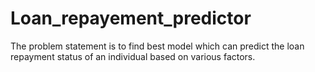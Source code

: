# Loan_repayement_predictor
The problem statement is to find best model which can predict the loan repayment status of an individual based on various factors.  

